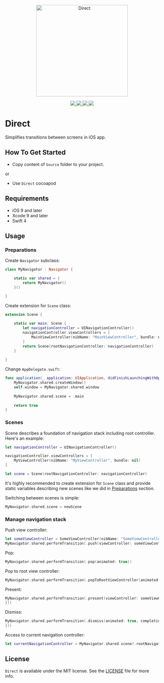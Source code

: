 <p align="center" >
	<img src="/Images/logo_2048_2048.png" alt="Direct" title="Direct" width="300px" height="300px">
</p>

<p align="center">
	<a href="https://swift.org">
		<img src="https://img.shields.io/badge/Swift-4.0-orange.svg?style=flat">
	</a>
	<a href="https://cocoapods.org">
		<img src="https://img.shields.io/cocoapods/v/Direct.svg">
	</a>
	<a href="https://cocoapods.org">
		<img src="https://img.shields.io/cocoapods/dt/Direct.svg">
	</a>
	<a href="https://tldrlegal.com/license/mit-license">
		<img src="https://img.shields.io/badge/License-MIT-blue.svg?style=flat">
	</a>
</p>

# Direct

Simplifies transitions between screens in iOS app.

## How To Get Started

- Copy content of `Source` folder to your project.

or

- Use `Direct` cocoapod

## Requirements

* iOS 9 and later
* Xcode 9 and later
* Swift 4

## Usage

### Preparations

Create `Navigator` subclass:

```swift
class MyNavigator : Navigator {

    static var shared = {
        return MyNavigator()
    }()

}
```

Create extension for `Scene` class:

```swift
extension Scene {
    
    static var main: Scene {
        let navigationController = UINavigationController()
        navigationController.viewControllers = [
            MainViewController(nibName: "MainViewController", bundle: nil)
        ]
        return Scene(rootNavigationController: navigationController)
    }
    
}
```

Change `AppDelegate.swift`:

```swift
func application(_ application: UIApplication, didFinishLaunchingWithOptions launchOptions: [UIApplicationLaunchOptionsKey: Any]?) -> Bool {
    MyNavigator.shared.createWindow()
    self.window = MyNavigator.shared.window
    
    MyNavigator.shared.scene = .main
    
    return true
}
```

### Scenes

Scene describes a foundation of navigation stack including root controller. Here's an example:

```swift
let navigationController = UINavigationController()

navigationController.viewControllers = [
    MyViewController(nibName: "MyViewController", bundle: nil)
]

let scene = Scene(rootNavigationController: navigationController)
```

It's highly recommended to create extension for `Scene` class and provide static variables describing new scenes like we did in [Preparations](#preparations) section.

Switching between scenes is simple:

```swift
MyNavigator.shared.scene = newScene
```

### Manage navigation stack

Push view controller:

```swift
let someViewController = SomeViewController(nibName: "SomeViewController", bundle: nil)
MyNavigator.shared.performTransition(.push(viewController: someViewController, animated: true))
```

Pop:

```swift
MyNavigator.shared.performTransition(.pop(animated: true))
```

Pop to root view controller:

```swift
MyNavigator.shared.performTransition(.popToRootViewController(animated: true))
```

Present:

```swift
MyNavigator.shared.performTransition(.present(viewController: someViewController, animated: true, completion: {
}))
```

Dismiss:

```swift
MyNavigator.shared.performTransition(.dismiss(animated: true, completion: {
}))
```

Access to current navigation controller:

```swift
let currentNavigationController = MyNavigator.shared.scene?.rootNavigationController
```

## License

`Direct` is available under the MIT license. See the [LICENSE](./LICENSE) file for more info.
